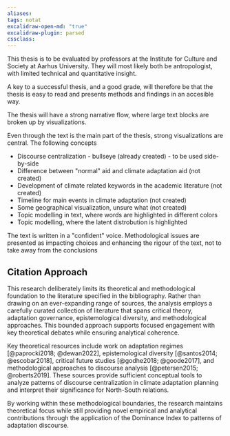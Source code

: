 ```yaml
---
aliases: 
tags: notat
excalidraw-open-md: "true"
excalidraw-plugin: parsed
cssclass:
---
```


This thesis is to be evaluated by professors at the Institute for Culture and Society at Aarhus University. They will most likely both be antropologist, with limited technical and quantitative insight. 

A key to a successful thesis, and a good grade, will therefore be that the thesis is easy to read and presents methods and findings in an accesible way. 

The thesis will have a strong narrative flow, where large text blocks are broken up by visualizations. 

Even through the text is the main part of the thesis, strong visualizations are central. The following concepts 

- Discourse centralization - bullseye (already created) - to be used side-by-side
- Difference between "normal" aid and climate adaptation aid (not created)
- Development of climate related keywords in the academic literature (not created)
- Timeline for main events in climate adaptation (not created)
- Some geographical visualization, unsure what (not created)
- Topic modelling in text, where words are highlighted in different colors
- Topic modelling, where the latent distrobution is highlighted

The text is written in a "confident" voice. Methodological issues are presented as impacting choices and enhancing the rigour of the text, not to take away from the conclusions

## Citation Approach

This research deliberately limits its theoretical and methodological foundation to the literature specified in the bibliography. Rather than drawing on an ever-expanding range of sources, the analysis employs a carefully curated collection of literature that spans critical theory, adaptation governance, epistemological diversity, and methodological approaches. This bounded approach supports focused engagement with key theoretical debates while ensuring analytical coherence.

Key theoretical resources include work on adaptation regimes [@paprocki2018; @dewan2022], epistemological diversity [@santos2014; @escobar2018], critical future studies [@godhe2018; @goode2017], and methodological approaches to discourse analysis [@petersen2015; @roberts2019]. These sources provide sufficient conceptual tools to analyze patterns of discourse centralization in climate adaptation planning and interpret their significance for North-South relations.

By working within these methodological boundaries, the research maintains theoretical focus while still providing novel empirical and analytical contributions through the application of the Dominance Index to patterns of adaptation discourse.